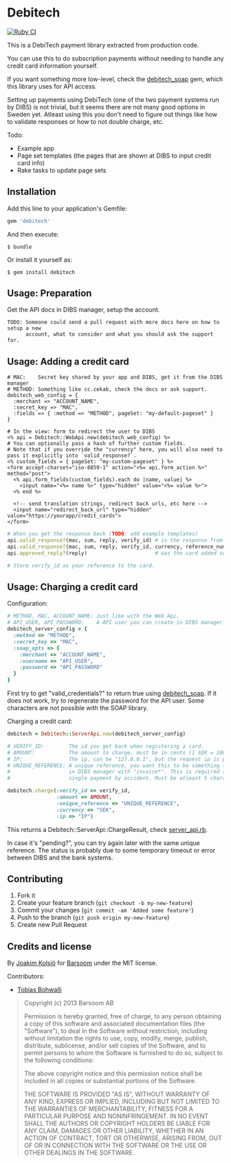 # Debitech

[![Ruby CI](https://github.com/barsoom/debitech/actions/workflows/ci.yml/badge.svg)](https://github.com/barsoom/debitech/actions/workflows/ci.yml)

This is a DebiTech payment library extracted from production code.

You can use this to do subscription payments without needing to handle any credit card information yourself.

If you want something more low-level, check the [debitech_soap](https://github.com/joakimk/debitech_soap) gem, which this library uses for API access.

Setting up payments using DebiTech (one of the two payment systems run by DIBS) is not trivial,
but it seems there are not many good options in Sweden yet. Atleast using this you don't need to
figure out things like how to validate responses or how to not double charge, etc.

Todo:

* Example app
* Page set templates (the pages that are shown at DIBS to input credit card info)
* Rake tasks to update page sets

## Installation

Add this line to your application's Gemfile:

```ruby
gem 'debitech'
```

And then execute:

    $ bundle

Or install it yourself as:

    $ gem install debitech

## Usage: Preparation

Get the API docs in DIBS manager, setup the account.

    TODO: Someone could send a pull request with more docs here on how to setup a new
          account, what to consider and what you should ask the support for.

## Usage: Adding a credit card

```erb
# MAC:    Secret key shared by your app and DIBS, get it from the DIBS manager
# METHOD: Something like cc.cekab, check the docs or ask support.
debitech_web_config = {
  :merchant => "ACCOUNT_NAME",
  :secret_key => "MAC",
  :fields => { :method => "METHOD", pageSet: "my-default-pageset" }
}

# In the view: form to redirect the user to DIBS
<% api = Debitech::WebApi.new(debitech_web_config) %>
# You can optionally pass a hash of further custom fields.
# Note that if you override the "currency" here, you will also need to pass it explicitly into `valid_response?`.
<% custom_fields = { pageSet: "my-custom-pageset" } %>
<form accept-charset="iso-8859-1" action="<%= api.form_action %>" method="post">
  <% api.form_fields(custom_fields).each do |name, value| %>
    <input name="<%= name %>" type="hidden" value="<%= value %>">
  <% end %>

  <!-- send translation strings, redirect back urls, etc here -->
  <input name="redirect_back_url" type="hidden" value="https://yourapp/credit_cards">
</form>
```

```ruby
# When you get the response back (TODO: add example templates)
api.valid_response?(mac, sum, reply, verify_id) # is the response from DIBS?
api.valid_response?(mac, sum, reply, verify_id, currency, reference_number) # if the request included "referenceNo", do this instead
api.approved_reply?(reply)                      # was the card added successfully?

# Store verify_id as your reference to the card.
```

## Usage: Charging a credit card

Configuration:

```ruby
# METHOD, MAC, ACCOUNT_NAME: Just like with the Web Api.
# API_USER, API_PASSWORD:    A API user you can create in DIBS manager.
debitech_server_config = {
  :method => "METHOD",
  :secret_key => "MAC",
  :soap_opts => {
    :merchant => "ACCOUNT_NAME",
    :username => "API_USER",
    :password => "API_PASSWORD"
  }
}
```

First try to get "valid_credentials?" to return true using [debitech_soap](https://github.com/joakimk/debitech_soap). If it does not work, try to regenerate the password for the API user. Some characters are not possible with the SOAP library.

Charging a credit card:

```ruby
debitech = Debitech::ServerApi.new(debitech_server_config)

# VERIFY_ID:        The id you get back when registering a card.
# AMOUNT:           The amount to charge, must be in cents (1 SEK = 100).
# IP:               The ip, can be "127.0.0.1", but the request ip is probably more useful.
# UNIQUE_REFERENCE: A unique reference, you want this to be something like invoice-NUM, so that you can search for it
#                   in DIBS manager with "invoice*". This is required so that you don't charge more than once for a
#                   single payment by accident. Must be atleast 5 characters long.

debitech.charge(:verify_id => verify_id,
                :amount => AMOUNT,
                :unique_reference => "UNIQUE_REFERENCE",
                :currency => "SEK",
                :ip => "IP")
```

This returns a Debitech::ServerApi::ChargeResult, check [server_api.rb](https://github.com/barsoom/debitech/blob/master/lib/debitech/server_api.rb).

In case it's "pending?", you can try again later with the same unique reference. The status is probably due to some temporary timeout or error between DIBS and the bank systems.

## Contributing

1. Fork it
2. Create your feature branch (`git checkout -b my-new-feature`)
3. Commit your changes (`git commit -am 'Added some feature'`)
4. Push to the branch (`git push origin my-new-feature`)
5. Create new Pull Request

## Credits and license

By [Joakim Kolsjö](https://github.com/joakimk) for [Barsoom](http://barsoom.se) under the MIT license.

Contributors:

* [Tobias Bohwalli](https://github.com/futhr)

>  Copyright (c) 2013 Barsoom AB
>
>  Permission is hereby granted, free of charge, to any person obtaining a copy
>  of this software and associated documentation files (the "Software"), to deal
>  in the Software without restriction, including without limitation the rights
>  to use, copy, modify, merge, publish, distribute, sublicense, and/or sell
>  copies of the Software, and to permit persons to whom the Software is
>  furnished to do so, subject to the following conditions:
>
>  The above copyright notice and this permission notice shall be included in
>  all copies or substantial portions of the Software.
>
>  THE SOFTWARE IS PROVIDED "AS IS", WITHOUT WARRANTY OF ANY KIND, EXPRESS OR
>  IMPLIED, INCLUDING BUT NOT LIMITED TO THE WARRANTIES OF MERCHANTABILITY,
>  FITNESS FOR A PARTICULAR PURPOSE AND NONINFRINGEMENT. IN NO EVENT SHALL THE
>  AUTHORS OR COPYRIGHT HOLDERS BE LIABLE FOR ANY CLAIM, DAMAGES OR OTHER
>  LIABILITY, WHETHER IN AN ACTION OF CONTRACT, TORT OR OTHERWISE, ARISING FROM,
>  OUT OF OR IN CONNECTION WITH THE SOFTWARE OR THE USE OR OTHER DEALINGS IN
>  THE SOFTWARE.

